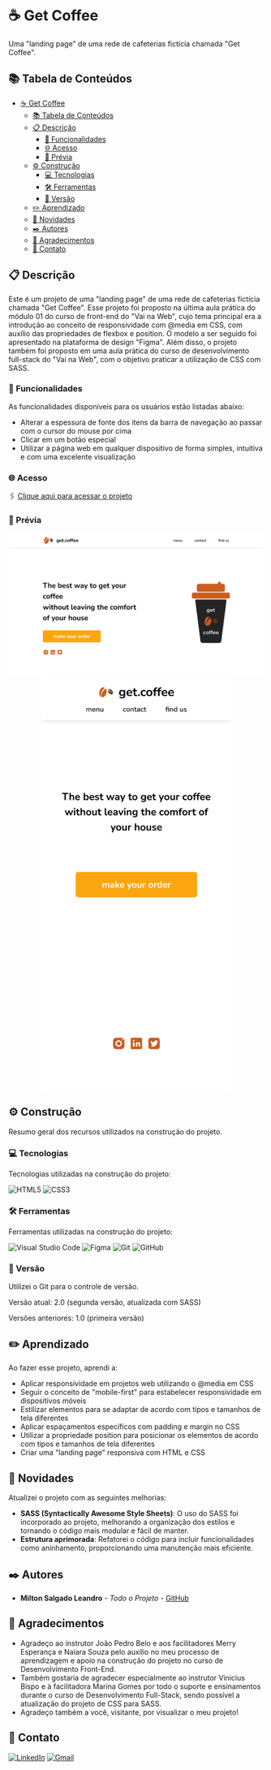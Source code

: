 # ☕ Get Coffee

Uma "landing page" de uma rede de cafeterias fictícia chamada "Get Coffee".

## 📚 Tabela de Conteúdos

- [☕ Get Coffee](#-get-coffee)
  - [📚 Tabela de Conteúdos](#-tabela-de-conteúdos)
  - [📋 Descrição](#-descrição)
    - [🚀 Funcionalidades](#-funcionalidades)
    - [🌐 Acesso](#-acesso)
    - [📸 Prévia](#-prévia)
  - [⚙️ Construção](#️-construção)
    - [💻 Tecnologias](#-tecnologias)
    - [🛠️ Ferramentas](#️-ferramentas)
    - [📌 Versão](#-versão)
  - [✏️ Aprendizado](#️-aprendizado)
  - [📢 Novidades](#-novidades)
  - [✒️ Autores](#️-autores)
  - [🎁 Agradecimentos](#-agradecimentos)
  - [📨 Contato](#-contato)

## 📋 Descrição

Este é um projeto de uma "landing page" de uma rede de cafeterias fictícia chamada "Get Coffee".
Esse projeto foi proposto na última aula prática do módulo 01 do curso de front-end do "Vai na Web", cujo tema principal era a introdução ao conceito de responsividade com @media em CSS, com auxílio das propriedades de flexbox e position. O modelo a ser seguido foi apresentado na plataforma de design "Figma". 
Além disso, o projeto também foi proposto em uma aula prática do curso de desenvolvimento full-stack do "Vai na Web", com o objetivo praticar a utilização de CSS com SASS.

### 🚀 Funcionalidades

As funcionalidades disponíveis para os usuários estão listadas abaixo:

- Alterar a espessura de fonte dos itens da barra de navegação ao passar com o cursor do mouse por cima
- Clicar em um botão especial
- Utilizar a página web em qualquer dispositivo de forma simples, intuitiva e com uma excelente visualização

### 🌐 Acesso

🖇️ [Clique aqui para acessar o projeto](https://milton-salgado.github.io/get-coffee/)

### 📸 Prévia
<div align="center">
  <img src="./assets/images/desktop-index.png">
  <img src="./assets/images/mobile-index.png" width="375" height="812" align="center">
</div>


## ⚙️ Construção

Resumo geral dos recursos utilizados na construção do projeto.

### 💻 Tecnologias

Tecnologias utilizadas na construção do projeto:

![HTML5](https://img.shields.io/badge/html5-%23E34F26.svg?style=for-the-badge&logo=html5&logoColor=white)
![CSS3](https://img.shields.io/badge/css3-%231572B6.svg?style=for-the-badge&logo=css3&logoColor=white)

### 🛠️ Ferramentas

Ferramentas utilizadas na construção do projeto:

![Visual Studio Code](https://img.shields.io/badge/Visual%20Studio%20Code-0078d7.svg?style=for-the-badge&logo=visual-studio-code&logoColor=white)
![Figma](https://img.shields.io/badge/figma-%23F24E1E.svg?style=for-the-badge&logo=figma&logoColor=white)
![Git](https://img.shields.io/badge/git-%23F05033.svg?style=for-the-badge&logo=git&logoColor=white)
![GitHub](https://img.shields.io/badge/github-%23121011.svg?style=for-the-badge&logo=github&logoColor=white)

### 📌 Versão

Utilizei o Git para o controle de versão. 

Versão atual: 2.0 (segunda versão, atualizada com SASS)

Versões anteriores: 1.0 (primeira versão)

## ✏️ Aprendizado

Ao fazer esse projeto, aprendi a:

- Aplicar responsividade em projetos web utilizando o @media em CSS
- Seguir o conceito de "mobile-first" para estabelecer responsividade em dispositivos móveis
- Estilizar elementos para se adaptar de acordo com tipos e tamanhos de tela diferentes
- Aplicar espaçamentos específicos com padding e margin no CSS
- Utilizar a propriedade position para posicionar os elementos de acordo com tipos e tamanhos de tela diferentes
- Criar uma "landing page" responsiva com HTML e CSS

## 📢 Novidades

Atualizei o projeto com as seguintes melhorias:

- **SASS (Syntactically Awesome Style Sheets)**: O uso do SASS foi incorporado ao projeto, melhorando a organização dos estilos e tornando o código mais modular e fácil de manter.
- **Estrutura aprimorada**: Refatorei o código para incluir funcionalidades como aninhamento, proporcionando uma manutenção mais eficiente.

## ✒️ Autores

* **Milton Salgado Leandro** - *Todo o Projeto* - [GitHub](https://github.com/milton-salgado)

## 🎁 Agradecimentos

* Agradeço ao instrutor João Pedro Belo e aos facilitadores Merry Esperança e Naiara Souza pelo auxílio no meu processo de aprendizagem e apoio na construção do projeto no curso de Desenvolvimento Front-End.
* Também gostaria de agradecer especialmente ao instrutor Vinicius Bispo e à facilitadora Marina Gomes por todo o suporte e ensinamentos durante o curso de Desenvolvimento Full-Stack, sendo possível a atualização do projeto de CSS para SASS.
* Agradeço também a você, visitante, por visualizar o meu projeto!

## 📨 Contato

[![LinkedIn](https://img.shields.io/badge/linkedin-%230077B5.svg?style=for-the-badge&logo=linkedin&logoColor=white)](www.linkedin.com/in/milton-salgado-leandro)
[![Gmail](https://img.shields.io/badge/Gmail-D14836?style=for-the-badge&logo=gmail&logoColor=white)](mailto:miltonsalgadoleandro@gmail.com)